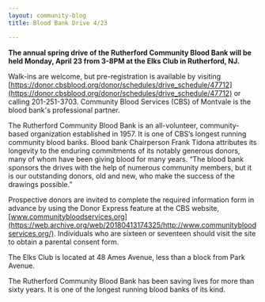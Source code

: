 ```yaml
---
layout: community-blog
title: Blood Bank Drive 4/23

---
```



**The annual spring drive of the Rutherford Community Blood Bank will be held Monday, April 23 from 3-8PM at the Elks Club in Rutherford, NJ.** 

Walk-ins are welcome, but pre-registration is available by visiting [https://donor.cbsblood.org/donor/schedules/drive_schedule/47712](https://donor.cbsblood.org/donor/schedules/drive_schedule/47712) or calling 201-251-3703. Community Blood Services (CBS) of Montvale is the blood bank's professional partner. 

The Rutherford Community Blood Bank is an all-volunteer, community-based organization established in 1957. It is one of CBS’s longest running community blood banks. Blood bank Chairperson Frank Tidona attributes its longevity to the enduring commitments of its notably generous donors, many of whom have been giving blood for many years. “The blood bank sponsors the drives with the help of numerous community members, but it is our outstanding donors, old and new, who make the success of the drawings possible.” 

Prospective donors are invited to complete the required information form in advance by using the Donor Express feature at the CBS website, [www.communitybloodservices.org](https://web.archive.org/web/20180413174325/http://www.communitybloodservices.org/). Individuals who are sixteen or seventeen should visit the site to obtain a parental consent form. 


The Elks Club is located at 48 Ames Avenue, less than a block from Park Avenue.


The Rutherford Community Blood Bank has been saving lives for more than sixty years. It is one of the longest running blood banks of its kind. 
